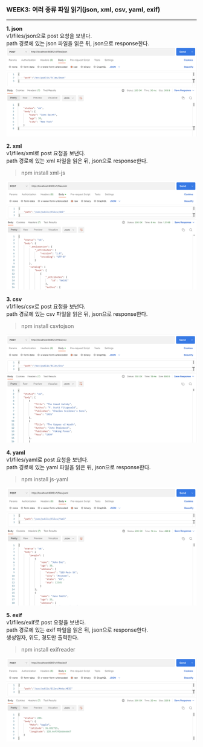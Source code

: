 ### WEEK3: 여러 종류 파일 읽기(json, xml, csv, yaml, exif)
---

**1. json**   
v1/files/json으로 post 요청을 보낸다.   
path 경로에 있는 json 파일을 읽은 뒤, json으로 response한다.   
<img src="../image/week3/1.png" width="600">   

**2. xml**   
v1/files/xml로 post 요청을 보낸다.   
path 경로에 있는 xml 파일을 읽은 뒤, json으로 response한다.     
>npm install xml-js

<img src="../image/week3/2.png" width="600">   

**3. csv**   
v1/files/csv로 post 요청을 보낸다.   
path 경로에 있는 csv 파일을 읽은 뒤, json으로 response한다.    
>npm install csvtojson

<img src="../image/week3/3.png" width="600">   

**4. yaml**   
v1/files/yaml로 post 요청을 보낸다.   
path 경로에 있는 yaml 파일을 읽은 뒤, json으로 response한다.   
>npm install js-yaml

<img src="../image/week3/4.png" width="600">   

**5. exif**   
v1/files/exif로 post 요청을 보낸다.   
path 경로에 있는 exif 파일을 읽은 뒤, json으로 response한다.   
생성일자, 위도, 경도만 출력한다.   
>npm install exifreader  

<img src="../image/week3/5.png" width="600">   